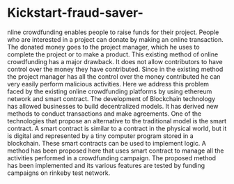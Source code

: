 # Kickstart-fraud-saver-
nline crowdfunding enables people to raise funds for their project. People who are interested in a project can donate by making an online transaction. The donated money goes to the project manager, which he uses to complete the project or to make a product. This existing method of online crowdfunding has a major drawback. It does not allow contributors to have control over the money they have contributed. Since in the existing method the project manager has all the control over the money contributed he can very easily perform malicious activities. Here we address this problem faced by the existing online crowdfunding platforms by using ethereum network and smart contract. The development of Blockchain technology has allowed businesses to build decentralized models. It has derived new methods to conduct transactions and make agreements. One of the technologies that propose an alternative to the traditional model is the smart contract. A smart contract is similar to a contract in the physical world, but it is digital and represented by a tiny computer program stored in a blockchain. These smart contracts can be used to implement logic. A method has been proposed here that uses smart contract to manage all the activities performed in a crowdfunding campaign. The proposed method has been implemented and its various features are tested by funding campaigns on rinkeby test network.

